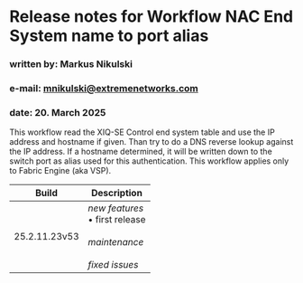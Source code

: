 # Release notes for Workflow **NAC End System name to port alias**
### written by:   Markus Nikulski
### e-mail:       mnikulski@extremenetworks.com
### date:         20. March 2025

This workflow read the XIQ-SE Control end system table and use the IP address and hostname if given. Than try to do a DNS reverse lookup against the IP address. If a hostname determined, it will be written down to the switch port as alias used for this authentication. This workflow applies only to Fabric Engine (aka VSP).

| Build | Description |
| ------------- | ------- |
|25.2.11.23v53|*new features*<br> • first release<br><br>*maintenance*<br><br>*fixed issues*<br>|
